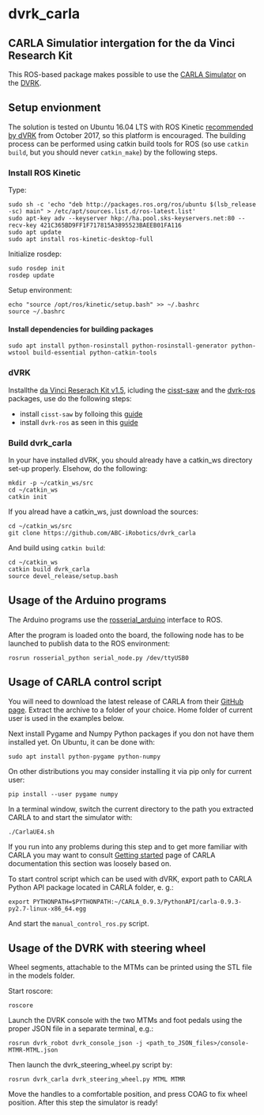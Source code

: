 # dvrk_carla

## CARLA Simulatior intergation for the da Vinci Research Kit

This ROS-based package makes possible to use the [CARLA Simulator](http://carla.org/) on the [DVRK](https://github.com/jhu-dvrk/sawIntuitiveResearchKit/wiki).

## Setup envionment

The solution is tested on Ubuntu 16.04 LTS with ROS Kinetic [recommended by dVRK](https://github.com/jhu-dvrk/sawIntuitiveResearchKit/wiki/Development-Environment) from October 2017, so this platform is encouraged. The building process can be performed using catkin build tools for ROS (so use `catkin build`, but you should never `catkin_make`) by the following steps.

### Install ROS Kinetic

Type:

    sudo sh -c 'echo "deb http://packages.ros.org/ros/ubuntu $(lsb_release -sc) main" > /etc/apt/sources.list.d/ros-latest.list'
    sudo apt-key adv --keyserver hkp://ha.pool.sks-keyservers.net:80 --recv-key 421C365BD9FF1F717815A3895523BAEEB01FA116
    sudo apt update
    sudo apt install ros-kinetic-desktop-full

Initialize rosdep:

    sudo rosdep init
    rosdep update

Setup environment:

    echo "source /opt/ros/kinetic/setup.bash" >> ~/.bashrc
    source ~/.bashrc

#### Install dependencies for building packages

    sudo apt install python-rosinstall python-rosinstall-generator python-wstool build-essential python-catkin-tools
    
### dVRK
 
Installthe [da Vinci Reserach Kit v1.5](https://github.com/jhu-dvrk/sawIntuitiveResearchKit/wiki), icluding the [cisst-saw](https://github.com/jhu-cisst/cisst/wiki/Compiling-cisst-and-SAW-with-CMake#13-building-using-catkin-build-tools-for-ros) and the [dvrk-ros](https://github.com/jhu-dvrk/sawIntuitiveResearchKit/wiki/CatkinBuild#dvrk-ros) packages, use do the following steps:

* install `cisst-saw` by folloing this [guide](https://github.com/jhu-cisst/cisst/wiki/Compiling-cisst-and-SAW-with-CMake#13-building-using-catkin-build-tools-for-ros)
* install `dvrk-ros` as seen in this [guide](https://github.com/jhu-dvrk/sawIntuitiveResearchKit/wiki/CatkinBuild#dvrk-ros)

### Build dvrk_carla

In your have installed dVRK, you should already have a catkin_ws directory set-up properly. Elsehow, do the following:

    mkdir -p ~/catkin_ws/src
    cd ~/catkin_ws
    catkin init
    
If you alread have a catkin_ws, just download the sources:

    cd ~/catkin_ws/src
    git clone https://github.com/ABC-iRobotics/dvrk_carla
    
And build using `catkin build`:

    cd ~/catkin_ws
    catkin build dvrk_carla
    source devel_release/setup.bash    
    

## Usage of the Arduino programs

The Arduino programs use the [rosserial_arduino](http://wiki.ros.org/rosserial_arduino) interface to ROS.

After the program is loaded onto the board, the following node has to be launched to publish data to the ROS environment:

    rosrun rosserial_python serial_node.py /dev/ttyUSB0

## Usage of CARLA control script

You will need to download the latest release of CARLA from their [GitHub page](https://github.com/carla-simulator/carla/blob/master/Docs/download.md). Extract the archive to a folder of your choice. Home folder of current user is used in the examples below.

Next install Pygame and Numpy Python packages if you don not have them installed yet. On Ubuntu, it can be done with:

    sudo apt install python-pygame python-numpy

On other distributions you may consider installing it via pip only for current user:

    pip install --user pygame numpy

In a terminal window, switch the current directory to the path you extracted CARLA to and start the simulator with:

    ./CarlaUE4.sh

If you run into any problems during this step and to get more familiar with CARLA you may want to consult [Getting started](https://carla.readthedocs.io/en/latest/getting_started/) page of CARLA documentation this section was loosely based on.

To start control script which can be used with dVRK, export path to CARLA Python API package located in CARLA folder, e. g.:

    export PYTHONPATH=$PYTHONPATH:~/CARLA_0.9.3/PythonAPI/carla-0.9.3-py2.7-linux-x86_64.egg

And start the `manual_control_ros.py` script.

## Usage of the DVRK with steering wheel

Wheel segments, attachable to the MTMs can be printed using the STL file in the models folder. 

Start roscore:

    roscore

Launch the DVRK console with the two MTMs and foot pedals using the proper JSON file in a separate terminal, e.g.:

    rosrun dvrk_robot dvrk_console_json -j <path_to_JSON_files>/console-MTMR-MTML.json
    
Then launch the dvrk_steering_wheel.py script by:

    rosrun dvrk_carla dvrk_steering_wheel.py MTML MTMR
    
Move the handles to a comfortable position, and press COAG to fix wheel position. After this step the simulator is ready!
